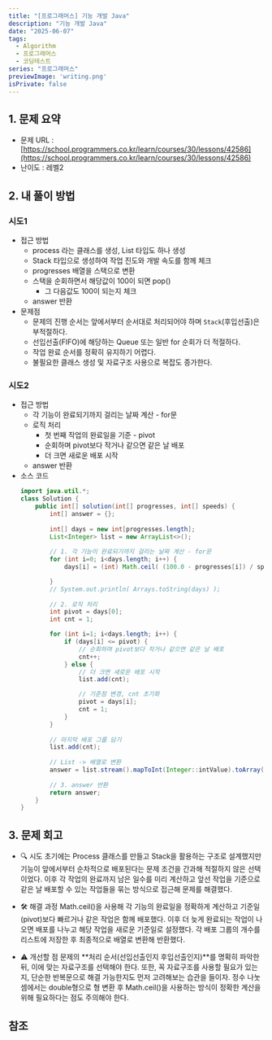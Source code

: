 ```yaml
---
title: "[프로그래머스] 기능 개발 Java"
description: "기능 개발 Java"
date: "2025-06-07"
tags:
  - Algorithm
  - 프로그래머스
  - 코딩테스트
series: "프로그래머스"
previewImage: 'writing.png'
isPrivate: false
---
```


## 1. 문제 요약
+ 문제 URL : [https://school.programmers.co.kr/learn/courses/30/lessons/42586](https://school.programmers.co.kr/learn/courses/30/lessons/42586)
+ 난이도 : 레벨2

## 2. 내 풀이 방법

### 시도1
+ 접근 방법
    + process 라는 클래스를 생성, List<Integer> 타입도 하나 생성
    + Stack<Process> 타입으로 생성하여 작업 진도와 개발 속도를 함께 체크
    + progresses 배열을 스택으로 변환 
    + 스택을 순회하면서 해당값이 100이 되면 pop()
        + 그 다음값도 100이 되는지 체크
    + answer 반환
+ 문제점
    + 문제의 진행 순서는 앞에서부터 순서대로 처리되어야 하며 `Stack`(후입선출)은 부적절하다.
    + 선입선출(FIFO)에 해당하는 Queue 또는 일반 for 순회가 더 적절하다.
    + 작업 완료 순서를 정확히 유지하기 어렵다.
    + 불필요한 클래스 생성 및 자료구조 사용으로 복잡도 증가한다.

### 시도2
+ 접근 방법
    + 각 기능이 완료되기까지 걸리는 날짜 계산 - for문
    + 로직 처리
        + 첫 번째 작업의 완료일을 기준 - pivot
        + 순회하며 pivot보다 작거나 같으면 같은 날 배포
        + 더 크면 새로운 배포 시작
    + answer 반환
+ 소스 코드
    ```java
    import java.util.*;
    class Solution {
        public int[] solution(int[] progresses, int[] speeds) {
            int[] answer = {};
            
            int[] days = new int[progresses.length];
            List<Integer> list = new ArrayList<>();
            
            // 1. 각 기능이 완료되기까지 걸리는 날짜 계산 - for문
            for (int i=0; i<days.length; i++) {
                days[i] = (int) Math.ceil( (100.0 - progresses[i]) / speeds[i]);

            }
            // System.out.println( Arrays.toString(days) );
            
            // 2. 로직 처리
            int pivot = days[0];
            int cnt = 1;

            for (int i=1; i<days.length; i++) {
                if (days[i] <= pivot) {
                    // 순회하며 pivot보다 작거나 같으면 같은 날 배포
                    cnt++;
                } else {
                    // 더 크면 새로운 배포 시작
                    list.add(cnt);

                    // 기준점 변경, cnt 초기화
                    pivot = days[i];
                    cnt = 1;
                }
            }
            
            // 마지막 배포 그룹 담기
            list.add(cnt);
            
            // List -> 배열로 변환
            answer = list.stream().mapToInt(Integer::intValue).toArray();
            
            // 3. answer 반환
            return answer;
        }
    }
    ```
## 3. 문제 회고
+ 🔍 시도
초기에는 Process 클래스를 만들고 Stack을 활용하는 구조로 설계했지만 기능이 앞에서부터 순차적으로 배포된다는 문제 조건을 간과해 적절하지 않은 선택이었다. 이후 각 작업의 완료까지 남은 일수를 미리 계산하고 앞선 작업을 기준으로 같은 날 배포할 수 있는 작업들을 묶는 방식으로 접근해 문제를 해결했다.

+ 🛠 해결 과정
Math.ceil()을 사용해 각 기능의 완료일을 정확하게 계산하고 기준일(pivot)보다 빠르거나 같은 작업은 함께 배포했다. 이후 더 늦게 완료되는 작업이 나오면 배포를 나누고 해당 작업을 새로운 기준일로 설정했다. 각 배포 그룹의 개수를 리스트에 저장한 후 최종적으로 배열로 변환해 반환했다.

+ ⚠ 개선할 점
문제의 **처리 순서(선입선출인지 후입선출인지)**를 명확히 파악한 뒤, 이에 맞는 자료구조를 선택해야 한다. 또한, 꼭 자료구조를 사용할 필요가 있는지, 단순한 반복문으로 해결 가능한지도 먼저 고려해보는 습관을 들이자. 정수 나눗셈에서는 double형으로 형 변환 후 Math.ceil()을 사용하는 방식이 정확한 계산을 위해 필요하다는 점도 주의해야 한다.

## 참조